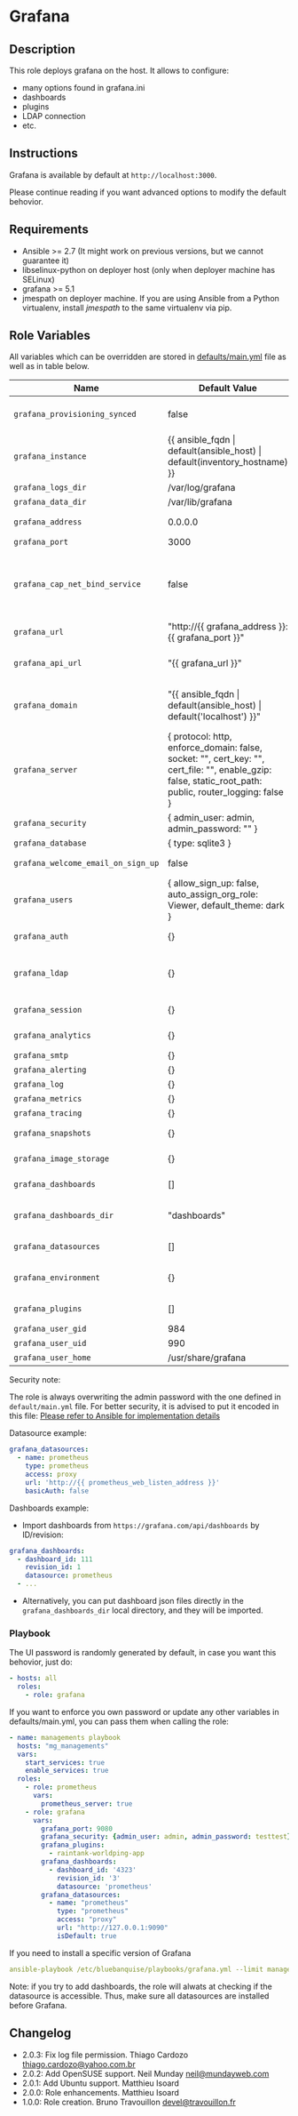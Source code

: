 # Grafana

## Description

This role deploys grafana on the host.
It allows to configure:
- many options found in grafana.ini
- dashboards
- plugins
- LDAP connection
- etc.

## Instructions

Grafana is available by default at `http://localhost:3000`.

Please continue reading if you want advanced options to modify the default behovior.

## Requirements

- Ansible >= 2.7 (It might work on previous versions, but we cannot guarantee it)
- libselinux-python on deployer host (only when deployer machine has SELinux)
- grafana >= 5.1
- jmespath on deployer machine. If you are using Ansible from a Python virtualenv, install *jmespath* to the same virtualenv via pip.

## Role Variables

All variables which can be overridden are stored in [defaults/main.yml](defaults/main.yml) file as well as in table below.

| Name                               | Default Value | Description                        |
| -----------------------------------| ------------- | -----------------------------------|
| `grafana_provisioning_synced`      | false            | Ensure no previously provisioned dashboards are kept if not referenced anymore. |
| `grafana_instance`                 | {{ ansible_fqdn \| default(ansible_host) \| default(inventory_hostname) }} | Grafana instance name |
| `grafana_logs_dir`                 | /var/log/grafana | Path to logs directory |
| `grafana_data_dir`                 | /var/lib/grafana | Path to database directory |
| `grafana_address`                  | 0.0.0.0 | Address on which grafana listens |
| `grafana_port`                     | 3000 | port on which grafana listens |
| `grafana_cap_net_bind_service`     | false | Enables the use of ports below 1024 without root privileges by leveraging the 'capabilities' of the linux kernel. read: http://man7.org/linux/man-pages/man7/capabilities.7.html |
| `grafana_url`                      | "http://{{ grafana_address }}:{{ grafana_port }}" | Full URL used to access Grafana from a web browser |
| `grafana_api_url`                  | "{{ grafana_url }}" | URL used for API calls in provisioning if different from public URL. See [this issue](https://github.com/cloudalchemy/ansible-grafana/issues/70). |
| `grafana_domain`                   | "{{ ansible_fqdn \| default(ansible_host) \| default('localhost') }}" | setting is only used in as a part of the `root_url` option. Useful when using GitHub or Google OAuth |
| `grafana_server`                   | { protocol: http, enforce_domain: false, socket: "", cert_key: "", cert_file: "", enable_gzip: false, static_root_path: public, router_logging: false } | [server](http://docs.grafana.org/installation/configuration/#server) configuration section |
| `grafana_security`                 | { admin_user: admin, admin_password: "" } | [security](http://docs.grafana.org/installation/configuration/#security) configuration section |
| `grafana_database`                 | { type: sqlite3 } | [database](http://docs.grafana.org/installation/configuration/#database) configuration section |
| `grafana_welcome_email_on_sign_up` | false | Send welcome email after signing up |
| `grafana_users`                    | { allow_sign_up: false, auto_assign_org_role: Viewer, default_theme: dark } | [users](http://docs.grafana.org/installation/configuration/#users) configuration section |
| `grafana_auth`                     | {} | [authorization](http://docs.grafana.org/installation/configuration/#auth) configuration section |
| `grafana_ldap`                     | {} | [ldap](http://docs.grafana.org/installation/ldap/) configuration section. group_mappings are expanded, see defaults for example |
| `grafana_session`                  | {} | [session](http://docs.grafana.org/installation/configuration/#session) management configuration section |
| `grafana_analytics`                | {} | Google [analytics](http://docs.grafana.org/installation/configuration/#analytics) configuration section |
| `grafana_smtp`                     | {} | [smtp](http://docs.grafana.org/installation/configuration/#smtp) configuration section |
| `grafana_alerting`                 | {} | [alerting](http://docs.grafana.org/installation/configuration/#alerting) configuration section |
| `grafana_log`                      | {} | [log](http://docs.grafana.org/installation/configuration/#log) configuration section |
| `grafana_metrics`                  | {} | [metrics](http://docs.grafana.org/installation/configuration/#metrics) configuration section |
| `grafana_tracing`                  | {} | [tracing](http://docs.grafana.org/installation/configuration/#tracing) configuration section |
| `grafana_snapshots`                | {} | [snapshots](http://docs.grafana.org/installation/configuration/#snapshots) configuration section |
| `grafana_image_storage`            | {} | [image storage](http://docs.grafana.org/installation/configuration/#external-image-storage) configuration section |
| `grafana_dashboards`               | [] | List of dashboards which should be imported |
| `grafana_dashboards_dir`           | "dashboards" | Path to a local directory containing dashboards files in `json` format |
| `grafana_datasources`              | [] | List of datasources which should be configured |
| `grafana_environment`              | {} | Optional Environment param for Grafana installation, useful ie for setting http_proxy |
| `grafana_plugins`                  | [] |  List of Grafana plugins which should be installed |
| `grafana_user_gid`                 | 984 | grafana user GID |
| `grafana_user_uid`                 | 990 | grafana user UID |
| `grafana_user_home`                | /usr/share/grafana | grafana user HOME |


Security note:

The role is always overwriting the admin password with the one defined in `default/main.yml` file.
For better security, it is advised to put it encoded in this file: [Please refer to Ansible for implementation details](https://docs.ansible.com/ansible/latest/user_guide/vault.html#creating-encrypted-variables)

Datasource example:

```yaml
grafana_datasources:
  - name: prometheus
    type: prometheus
    access: proxy
    url: 'http://{{ prometheus_web_listen_address }}'
    basicAuth: false
```

Dashboards example:

* Import dashboards from `https://grafana.com/api/dashboards` by ID/revision:

```yaml
grafana_dashboards:
  - dashboard_id: 111
    revision_id: 1
    datasource: prometheus
  - ...
```

* Alternatively, you can put dashboard json files directly in the `grafana_dashboards_dir` local directory, and they will be imported.

### Playbook

The UI password is randomly generated by default, in case you want this behovior, just do:

```yaml
- hosts: all
  roles:
    - role: grafana
```

If you want to enforce you own password or update any other variables in defaults/main.yml, you can pass them when calling the role:

```yaml
- name: managements playbook
  hosts: "mg_managements"
  vars:
    start_services: true
    enable_services: true
  roles:
    - role: prometheus
      vars:
        prometheus_server: true
    - role: grafana
      vars:
        grafana_port: 9080
        grafana_security: {admin_user: admin, admin_password: testtest}
        grafana_plugins:
          - raintank-worldping-app
        grafana_dashboards:
          - dashboard_id: '4323'
            revision_id: '3'
            datasource: 'prometheus'
        grafana_datasources:
          - name: "prometheus"
            type: "prometheus"
            access: "proxy"
            url: "http://127.0.0.1:9090"
            isDefault: true
```

If you need to install a specific version of Grafana
```yaml
ansible-playbook /etc/bluebanquise/playbooks/grafana.yml --limit management1 -e"grafana_packages_to_install='grafana-7.2.0'"
```

Note: if you try to add dashboards, the role will alwats at checking if the datasource is accessible. Thus, make sure all datasources are installed before Grafana.

## Changelog

* 2.0.3: Fix log file permission. Thiago Cardozo <thiago.cardozo@yahoo.com.br>
* 2.0.2: Add OpenSUSE support. Neil Munday <neil@mundayweb.com>
* 2.0.1: Add Ubuntu support. Matthieu Isoard
* 2.0.0: Role enhancements. Matthieu Isoard
* 1.0.0: Role creation. Bruno Travouillon <devel@travouillon.fr>
